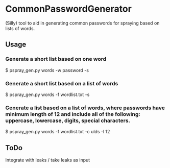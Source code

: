 # CommonPasswordGenerator
(Silly) tool to aid in generating common passwords for spraying based on lists of words.

## Usage

### Generate a short list based on one word
$ pspray_gen.py words -w password -s

### Generate a short list based on a list of words
$ pspray_gen.py words -f wordlist.txt -s

### Generate a list based on a list of words, where passwords have minimum length of 12 and include all of the following: uppercase, lowercase, digits, special characters.
$ pspray_gen.py words -f wordlist.txt -c ulds -l 12


## ToDo
Integrate with leaks / take leaks as input
